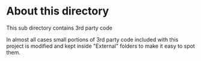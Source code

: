 
# About this directory

This sub directory contains 3rd party code

In almost all cases small portions of 3rd party code included with this project is modified and
kept inside "External" folders to make it easy to spot them.
